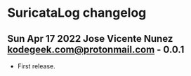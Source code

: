 # SuricataLog changelog

## Sun Apr 17 2022 Jose Vicente Nunez <kodegeek.com@protonmail.com> - 0.0.1
- First release.